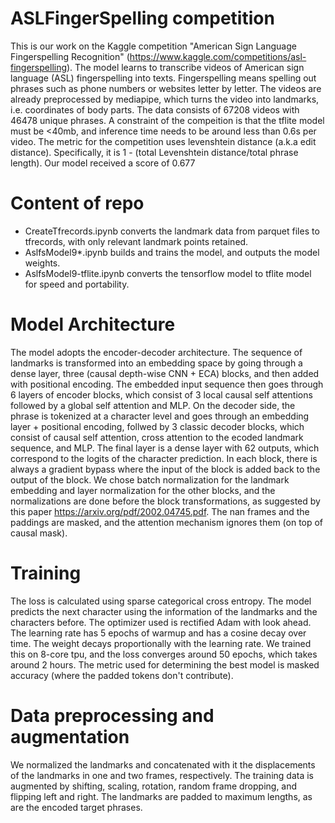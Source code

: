# ASLFingerSpelling competition

This is our work on the Kaggle competition "American Sign Language Fingerspelling Recognition" (https://www.kaggle.com/competitions/asl-fingerspelling).
The model learns to transcribe videos of American sign language (ASL) fingerspelling into texts. Fingerspelling means spelling out phrases such as phone numbers or websites letter by letter. 
The videos are already preprocessed by mediapipe, which turns the video into landmarks, i.e. coordinates of body parts. 
The data consists of 67208 videos with 46478 unique phrases. 
A constraint of the compeition is that the tflite model must be <40mb, and inference time needs to be around less than 0.6s per video. 
The metric for the competition uses levenshtein distance (a.k.a edit distance). Specifically, it is 1 - (total Levenshtein distance/total phrase length).
Our model received a score of 0.677

# Content of repo
- CreateTfrecords.ipynb converts the landmark data from parquet files to tfrecords, with only relevant landmark points retained.
- AslfsModel9*.ipynb builds and trains the model, and outputs the model weights.
- AslfsModel9-tflite.ipynb converts the tensorflow model to tflite model for speed and portability.

# Model Architecture
The model adopts the encoder-decoder architecture.
The sequence of landmarks is transformed into an embedding space by going through a dense layer, three (causal depth-wise CNN + ECA) blocks, and then added with positional encoding.
The embedded input sequence then goes through 6 layers of encoder blocks, which consist of 3 local causal self attentions followed by a global self attention and MLP. 
On the decoder side, the phrase is tokenized at a character level and goes through an embedding layer + positional encoding, follwed by 3 classic decoder blocks, which consist of causal self attention, cross attention to the ecoded landmark sequence, and MLP. 
The final layer is a dense layer with 62 outputs, which correspond to the logits of the character prediction.
In each block, there is always a gradient bypass where the input of the block is added back to the output of the block. 
We chose batch normalization for the landmark embedding and layer normalization for the other blocks, and the normalizations are done before the block transformations, as suggested by this paper https://arxiv.org/pdf/2002.04745.pdf.
The nan frames and the paddings are masked, and the attention mechanism ignores them (on top of causal mask).

# Training
The loss is calculated using sparse categorical cross entropy. The model predicts the next character using the information of the landmarks and the characters before. 
The optimizer used is rectified Adam with look ahead. The learning rate has 5 epochs of warmup and has a cosine decay over time. The weight decays proportionally with the learning rate. 
We trained this on 8-core tpu, and the loss converges around 50 epochs, which takes around 2 hours. 
The metric used for determining the best model is masked accuracy (where the padded tokens don't contribute).

# Data preprocessing and augmentation
We normalized the landmarks and concatenated with it the displacements of the landmarks in one and two frames, respectively.
The training data is augmented by shifting, scaling, rotation, random frame dropping, and flipping left and right. 
The landmarks are padded to maximum lengths, as are the encoded target phrases.

